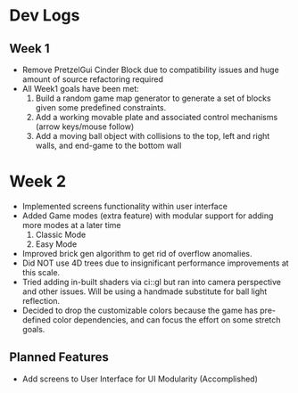 # Dev Logs

## Week 1

- Remove PretzelGui Cinder Block due to compatibility issues and huge amount of source refactoring required
- All Week1 goals have been met: 
    1. Build a random game map generator to generate a set of blocks given some predefined constraints.
    2. Add a working movable plate and associated control mechanisms (arrow keys/mouse follow)
    3. Add a moving ball object with collisions to the top, left and right walls, and end-game to the bottom wall

# Week 2
- Implemented screens functionality within user interface
- Added Game modes (extra feature) with modular support for adding more modes at a later time
    1. Classic Mode
    2. Easy Mode
- Improved brick gen algorithm to get rid of overflow anomalies.
- Did NOT use 4D trees due to insignificant performance improvements at this scale.
- Tried adding in-built shaders via ci::gl but ran into camera perspective and other issues.
  Will be using a handmade substitute for ball light reflection.
- Decided to drop the customizable colors because the game has pre-defined color dependencies, and can focus the effort on some stretch goals.

## Planned Features

- Add screens to User Interface for UI Modularity (Accomplished) 